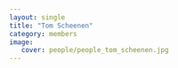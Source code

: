 ```yaml
---
layout: single
title: "Tom Scheenen"
category: members
image:
   cover: people/people_tom_scheenen.jpg
---
```


